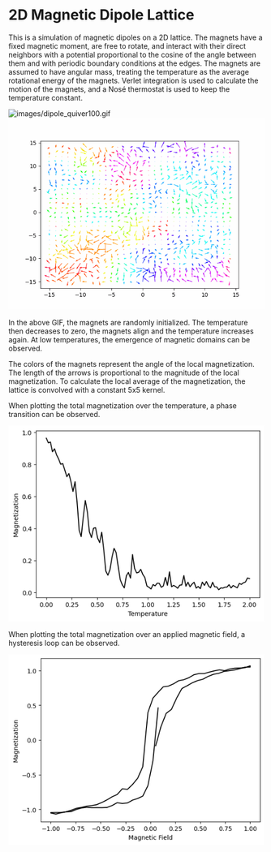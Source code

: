 # 2D Magnetic Dipole Lattice

This is a simulation of magnetic dipoles on a 2D lattice. The magnets have a fixed magnetic moment, are free to rotate, and interact with their direct neighbors with a potential proportional to the cosine of the angle between them and with periodic boundary conditions at the edges. The magnets are assumed to have angular mass, treating the temperature as the average rotational energy of the magnets. Verlet integration is used to calculate the motion of the magnets, and a Nosé thermostat is used to keep the temperature constant.

![images/dipole_quiver100.gif](images/dipole_quiver100.gif) ![images/dipole_quiver30.gif](images/dipole_quiver30.gif)

In the above GIF, the magnets are randomly initialized. The temperature then decreases to zero, the magnets align and the temperature increases again. At low temperatures, the emergence of magnetic domains can be observed.

The colors of the magnets represent the angle of the local magnetization. The length of the arrows is proportional to the magnitude of the local magnetization. To calculate the local average of the magnetization, the lattice is convolved with a constant 5x5 kernel. 

When plotting the total magnetization over the temperature, a phase transition can be observed.

![images/phase_transition.png](images/phase_transition.png)

When plotting the total magnetization over an applied magnetic field, a hysteresis loop can be observed.

![images/hysteresis.png](images/hysteresis.png)